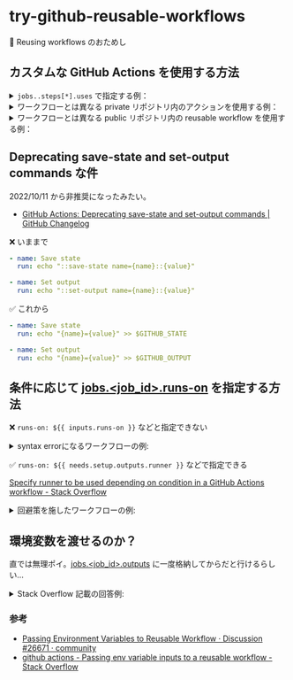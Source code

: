 # try-github-reusable-workflows
 🧪 Reusing workflows のおためし

## カスタムな GitHub Actions を使用する方法

<details>
<summary><code>jobs.<job_id>.steps[*].uses</code> で指定する例：</summary>

「[jobs\.<job\_id>\.steps\[\*\]\.uses]」には、次の記載があります。
> ジョブのステップの一部として実行するアクションを選択します。アクションは、再利用可能なコードの単位です。**ワークフローと同じリポジトリ、パブリック リポジトリ**、または**公開された Docker コンテナ イメージ**で定義されたアクションを使用できます。

1. [Example: Using a public action] `{owner}/{repo}@{ref}`
    ```yml
    jobs:
      my_first_job:
        steps:
        - name: My first step
          # Uses the default branch of a public repository
          uses: actions/heroku@main
        - name: My second step
          # Uses a specific version tag of a public repository
          uses: actions/aws@v2.0.1
    ```
2. [Example: Using a public action in a subdirectory] `{owner}/{repo}/{path}@{ref}`
    ```yml
    jobs:
      my_first_job:
        steps:
        - name: My first step
          uses: actions/aws/ec2@main
    ```
3. [Example: Using an action in the same repository as the workflow] `./path/to/dir`
    ```yml
    jobs:
      my_first_job:
        steps:
        - name: Check out repository
          uses: actions/checkout@v3
        - name: Use local my-action
          uses: ./.github/actions/my-action
    ```
4. [Example: Using a Docker Hub action] `docker://{image}:{tag}`
    ```yml
    jobs:
      my_first_job:
        steps:
        - name: My first step
          uses: docker://alpine:3.8
    ```
5. [Example: Using the GitHub Packages Container registry] `docker://{host}/{image}:{tag}`
    ```yml
    jobs:
      my_first_job:
        steps:
        - name: My first step
          uses: docker://ghcr.io/OWNER/IMAGE_NAME
    ```
6. [Example: Using a Docker public registry action] `docker://{host}/{image}:{tag}`
    ```yml
    jobs:
      my_first_job:
        steps:
        - name: My first step
          uses: docker://gcr.io/cloud-builders/gradle
    ```

</details>

<details>
<summary>ワークフローとは異なる private リポジトリ内のアクションを使用する例：</summary>

どうやら、ワークフローのリポジトリに private リポジトリを取り込んで action を使用する模様。
* [Example: Using an action inside a different private repository than the workflow]
    > ワークフローでは、プライベートリポジトリをチェックアウトし、アクションをローカルで参照する必要があります。個人用アクセストークンを生成し、そのトークンを暗号化されたシークレットとして追加します。詳しい情報については「[個人用アクセストークンの作成]」および「[暗号化されたシークレット]」を参照してください。
    ```yml
    jobs:
      my_first_job:
        steps:
        - name: Check out repository
          uses: actions/checkout@v3
          with:
            repository: octocat/my-private-repo
            ref: v1.0
            token: ${{ secrets.PERSONAL_ACCESS_TOKEN }}
            path: ./.github/actions/my-private-repo
        - name: Run my action
          uses: ./.github/actions/my-private-repo/my-action
    ```

</details>

<details>
<summary>ワークフローとは異なる public リポジトリ内の reusable workflow を使用する例：</summary>

[Reusing workflows \- GitHub Docs](https://docs.github.com/en/actions/using-workflows/reusing-workflows) によると再利用可能なワークフローを纏めたリポジトリから直接使用することができるらしい。

* 再利用可能なワークフローの例
  ```yml
  name: Reusable workflow example

  on:
    workflow_call:
      inputs:
        config-path:
          required: true
          type: string
      secrets:
        token:
          required: true

  jobs:
    triage:
      runs-on: ubuntu-latest
      steps:
      - uses: actions/labeler@v4
        with:
          repo-token: ${{ secrets.token }}
          configuration-path: ${{ inputs.config-path }}
  ```

* 再利用可能なワークフローの呼び出し例
  ```yml
  name: Call a reusable workflow

  on:
    pull_request:
      branches:
        - main

  jobs:
    call-workflow:
      uses: octo-org/example-repo/.github/workflows/workflow-A.yml@v1

    call-workflow-passing-data:
      permissions:
        contents: read
        pull-requests: write
      uses: octo-org/example-repo/.github/workflows/workflow-B.yml@main
      with:
        config-path: .github/labeler.yml
      secrets:
        token: ${{ secrets.GITHUB_TOKEN }}
  ```

</details>

<!-- リンク -->
[jobs\.<job\_id>\.steps\[\*\]\.uses]: https://docs.github.com/ja/actions/using-workflows/workflow-syntax-for-github-actions#jobsjob_idstepsuses

[Example: Using a public action]: https://docs.github.com/ja/actions/using-workflows/workflow-syntax-for-github-actions#example-using-a-public-action

[Example: Using a public action in a subdirectory]: https://docs.github.com/ja/actions/using-workflows/workflow-syntax-for-github-actions#example-using-a-public-action-in-a-subdirectory

[Example: Using an action in the same repository as the workflow]: https://docs.github.com/ja/actions/using-workflows/workflow-syntax-for-github-actions#example-using-an-action-in-the-same-repository-as-the-workflow

[Example: Using a Docker Hub action]: https://docs.github.com/ja/actions/using-workflows/workflow-syntax-for-github-actions#example-using-a-docker-hub-action

[Example: Using the GitHub Packages Container registry]: https://docs.github.com/ja/actions/using-workflows/workflow-syntax-for-github-actions#example-using-the-github-packages-container-registry

[Example: Using a Docker public registry action]: https://docs.github.com/ja/actions/using-workflows/workflow-syntax-for-github-actions#example-using-a-docker-public-registry-action

[Example: Using an action inside a different private repository than the workflow]: https://docs.github.com/ja/actions/using-workflows/workflow-syntax-for-github-actions#example-using-an-action-inside-a-different-private-repository-than-the-workflow

[個人用アクセストークンの作成]: https://docs.github.com/ja/github/authenticating-to-github/creating-a-personal-access-token
[暗号化されたシークレット]: https://docs.github.com/ja/actions/reference/encrypted-secrets

## Deprecating save-state and set-output commands な件

2022/10/11 から非推奨になったみたい。
* [GitHub Actions: Deprecating save\-state and set\-output commands \| GitHub Changelog](https://github.blog/changelog/2022-10-11-github-actions-deprecating-save-state-and-set-output-commands/)

❌ いままで
```yml
- name: Save state
  run: echo "::save-state name={name}::{value}"

- name: Set output
  run: echo "::set-output name={name}::{value}"
```

✅ これから
```yml
- name: Save state
  run: echo "{name}={value}" >> $GITHUB_STATE

- name: Set output
  run: echo "{name}={value}" >> $GITHUB_OUTPUT
```

## 条件に応じて [jobs.<job_id>.runs-on] を指定する方法

❌ `runs-on: ${{ inputs.runs-on }}` などと指定できない

<details>
<summary>syntax errorになるワークフローの例:</summary>
<div>

```yml
name: 09.choice-runner-os
on:
  workflow_dispatch:
    inputs:
      runs-on:
        description: 'OS'
        required: true
        defaults: "ubuntu-latest"
        type: choice
        options:
          - "ubuntu-latest"
          - "windows-latest"
jobs:
  sample:
  runs-on: ${{ inputs.runs-on }} # ❌ `Invalid workflow file. You have an error in your yaml syntax on line 15`
  steps:
    - name: おためし
      run: echo "runs on ${{ inputs.runs-on }}"
```

</details>

✅ `runs-on: ${{ needs.setup.outputs.runner }}` などで指定できる

[Specify runner to be used depending on condition in a GitHub Actions workflow \- Stack Overflow](https://stackoverflow.com/questions/71961921/specify-runner-to-be-used-depending-on-condition-in-a-github-actions-workflow/71973229#71973229) 

<details>
<summary>回避策を施したワークフローの例:</summary>
<div>

```yml
name: 09.choice-runner-os
on:
  workflow_dispatch:
    inputs:
      runs-on:
        description: 'OS'
        required: true
        defaults: "ubuntu-latest"
        type: choice
        options:
          - "ubuntu-latest"
          - "windows-latest"
jobs:
  setup:
    runs-on: ubuntu-latest
    outputs:
      runner: ${{ steps.step1.outputs.os }}
    steps:
    - name: 🎯 Determine OS
      id: step1
      run: |
        if [[ '${{ inputs.runs-on }}' == windows* ]]; then
          echo "os=windows-latest" >> $GITHUB_OUTPUT
        elif [[ '${{ inputs.runs-on }}' == macos* ]]; then
          echo "os=macos-latest" >> $GITHUB_OUTPUT
        else
          echo "os=ubuntu-latest" >> $GITHUB_OUTPUT
        fi
    - name: Determine OS結果 - '${{ steps.step1.outputs.os }}'
      run: echo "Determine OS結果 - '${{ steps.step1.outputs.os }}'"

  sample:
    needs: setup
    runs-on: ${{ needs.setup.outputs.runner }}
    steps:
    - name: おためし
      run: |
          echo "💡 This workflow on ${{ github.repository }} was started by ${{ github.actor }}"
          echo ""
          echo "📝 The runner context is:"
          echo "${{ toJson(runner) }}"
          echo ""
```

</details>

<!-- リンク -->
[jobs.<job_id>.runs-on]: https://docs.github.com/en/actions/using-workflows/workflow-syntax-for-github-actions#jobsjob_idruns-on


## 環境変数を渡せるのか？
直では無理ポイ。[jobs.<job_id>.outputs] に一度格納してからだと行けるらしい…

<details>
<summary><a ref='https://stackoverflow.com/a/73305536/3363518'>Stack Overflow</a> 記載の回答例:</summary>
<div>

```yml
env:
  SOME_VAR: bla_bla_bla
  ANOTHER_VAR: stuff_stuff

jobs:
  print:
    runs-on: ubuntu-latest
    outputs:
      some_var: ${{ steps.step1.outputs.some_var }}
      another_var: ${{ steps.step1.outputs.another_var }}   
    steps:
      - name: Print inputs passed to the reusable workflow
        id: step1
        run: |
          echo "some var: $SOME_VAR"
          echo "::set-output name=some_var::$SOME_VAR"
          echo "another var: $ANOTHER_VAR"
          echo "::set-output name=another_var::$ANOTHER_VAR"
  
  call_reusable:
    needs:
      - print
    uses: ...
    with:
      input_var: ${{ needs.print.outputs.some_var }}
      another_input_var: ${{ needs.print.outputs.another_var }}
```

</details>

### 参考
* [Passing Environment Variables to Reusable Workflow · Discussion \#26671 · community](https://github.com/orgs/community/discussions/26671)
* [github actions \- Passing env variable inputs to a reusable workflow \- Stack Overflow](https://stackoverflow.com/a/73305536/3363518)

<!-- リンク -->
[jobs.<job_id>.outputs]: https://docs.github.com/en/actions/using-workflows/workflow-syntax-for-github-actions#jobsjob_idoutputs

